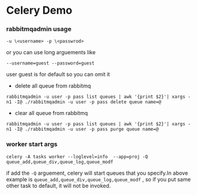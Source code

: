 Celery Demo
===================
### rabbitmqadmin usage
    
    -u \<username> -p \<passwrod>
or you can use long arguements like

    --username=guest --password=guest
user guest is for default so you can omit it
    
* delete all queue from rabbitmq

`rabbitmqadmin -u user -p pass list queues | awk '{print $2}'| xargs -n1 -I@ ./rabbitmqadmin -u user -p pass delete queue name=@`

* clear all queue from rabbitmq

`rabbitmqadmin -u user -p pass list queues | awk '{print $2}'| xargs -n1 -I@ ./rabbitmqadmin -u user -p pass purge queue name=@`

### worker start args


`celery -A tasks worker --loglevel=info  --app=proj -Q queue_add,queue_div,queue_log,queue_modf`

if add the `-Q` arguement, celery will start queues that you specify.In above example is `queue_add,queue_div,queue_log,queue_modf`
, so if you put same other task to default, it will not be invoked.